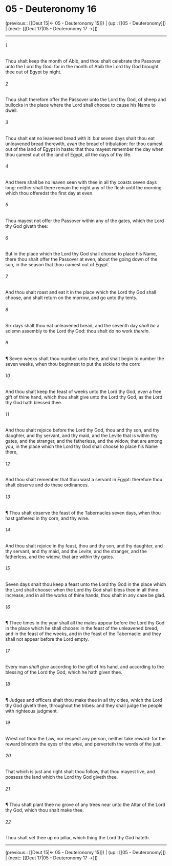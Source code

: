 # 05 - Deuteronomy 16

(previous:: [[Deut 15|← 05 - Deuteronomy 15]]) | (up:: [[05 - Deuteronomy]]) | (next:: [[Deut 17|05 - Deuteronomy 17 →]])

***


###### 1 
Thou shalt keep the month of Abib, and thou shalt celebrate the Passover unto the Lord thy God: for in the month of Abib the Lord thy God brought thee out of Egypt by night. 

###### 2 
Thou shalt therefore offer the Passover unto the Lord thy God, of sheep and bullocks in the place where the Lord shall choose to cause his Name to dwell. 

###### 3 
Thou shalt eat no leavened bread with it: _but_ seven days shalt thou eat unleavened bread therewith, _even_ the bread of tribulation: for thou camest out of the land of Egypt in haste: that thou mayest remember the day when thou camest out of the land of Egypt, all the days of thy life. 

###### 4 
And there shall be no leaven seen with thee in all thy coasts seven days long: neither shall there remain the night any of the flesh until the morning which thou offeredst the first day at even. 

###### 5 
Thou mayest not offer the Passover within any of the gates, which the Lord thy God giveth thee: 

###### 6 
But in the place which the Lord thy God shall choose to place his Name, there thou shalt offer the Passover at even, about the going down of the sun, in the season that thou camest out of Egypt. 

###### 7 
And thou shalt roast and eat it in the place which the Lord thy God shall choose, and shalt return on the morrow, and go unto thy tents. 

###### 8 
Six days shalt thou eat unleavened bread, and the seventh day _shall be_ a solemn assembly to the Lord thy God: thou shalt do no work _therein_. 

###### 9 
¶ Seven weeks shalt thou number unto thee, and shalt begin to number the seven weeks, when thou beginnest to put the sickle to the corn: 

###### 10 
And thou shalt keep the feast of weeks unto the Lord thy God, _even_ a free gift of thine hand, which thou shalt give unto the Lord thy God, as the Lord thy God hath blessed thee. 

###### 11 
And thou shalt rejoice before the Lord thy God, thou and thy son, and thy daughter, and thy servant, and thy maid, and the Levite that is within thy gates, and the stranger, and the fatherless, and the widow, that are among you, in the place which the Lord thy God shall choose to place his Name there, 

###### 12 
And thou shalt remember that thou wast a servant in Egypt: therefore thou shalt observe and do these ordinances. 

###### 13 
¶ Thou shalt observe the feast of the Tabernacles seven days, when thou hast gathered in thy corn, and thy wine. 

###### 14 
And thou shalt rejoice in thy feast, thou and thy son, and thy daughter, and thy servant, and thy maid, and the Levite, and the stranger, and the fatherless, and the widow, that are within thy gates. 

###### 15 
Seven days shalt thou keep a feast unto the Lord thy God in the place which the Lord shall choose: when the Lord thy God shall bless thee in all thine increase, and in all the works of thine hands, thou shalt in any case be glad. 

###### 16 
¶ Three times in the year shall all the males appear before the Lord thy God in the place which he shall choose: in the feast of the unleavened bread, and in the feast of the weeks, and in the feast of the Tabernacle: and they shall not appear before the Lord empty. 

###### 17 
Every man _shall give_ according to the gift of his hand, and according to the blessing of the Lord thy God, which he hath given thee. 

###### 18 
¶ Judges and officers shalt thou make thee in all thy cities, which the Lord thy God giveth thee, throughout the tribes: and they shall judge the people with righteous judgment. 

###### 19 
Wrest not thou the Law, nor respect any person, neither take reward: for the reward blindeth the eyes of the wise, and perverteth the words of the just. 

###### 20 
That which is just and right shalt thou follow, that thou mayest live, and possess the land which the Lord thy God giveth thee. 

###### 21 
¶ Thou shalt plant thee no grove of any trees near unto the Altar of the Lord thy God, which thou shalt make thee. 

###### 22 
Thou shalt set thee up no pillar, which thing the Lord thy God hateth.

***

(previous:: [[Deut 15|← 05 - Deuteronomy 15]]) | (up:: [[05 - Deuteronomy]]) | (next:: [[Deut 17|05 - Deuteronomy 17 →]])
